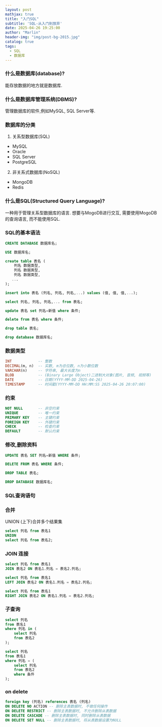 ```yaml
---
layout: post
mathjax: true
title: "入门SQL"
subtitle: 'SQL-从入门到放弃'
date: 2025-04-26 19:25:00
author: "Marlin"
header-img: "img/post-bg-2015.jpg"
catalog: true
tags:
  - SQL
  - 数据库
---
```


### 什么是数据库(database)?
能存放数据的地方就是数据库.

### 什么是数据库管理系统(DBMS)?
管理数据库的软件,例如MySQL, SQL Server等.

### 数据库的分类
1. 关系型数据库(SQL)
- MySQL
- Oracle
- SQL Server
- PostgreSQL  
2. 非关系式数据库(NoSQL)
- MongoDB
- Redis

### 什么是SQL(Structured Query Language)?
一种用于管理关系型数据库的语言.
想要与MogoDB进行交互, 需要使用MogoDB的查询语言, 而不能使用SQL.

### SQL的基本语法
```sql
CREATE DATABASE 数据库名;

USE 数据库名;

create table 表名 (
    列名 数据类型,
    列名 数据类型,
    列名 数据类型,
   ...
);

insert into 表名 (列名, 列名, 列名,...) values (值, 值, 值,...);

select 列名, 列名, 列名,... from 表名;

update 表名 set 列名=新值 where 条件;

delete from 表名 where 条件;

drop table 表名;

drop database 数据库名;
```
### 数据类型
```sql
INT            -- 整数  
DECIMAL(m, n)  -- 实数, m为总位数, n为小数位数  
VARCHAR(n)     -- 字符串, 最大长度为n  
BLOB           -- (Binary Large Object)二进制大对象(图片, 音频, 视频等)  
DATE           -- 日期(YYYY-MM-DD 2025-04-26)  
TIMESTAMP      -- 时间戳(YYYY-MM-DD HH:MM:SS 2025-04-26 20:07:00)  
```
### 约束
```sql
NOT NULL       -- 非空约束
UNIQUE         -- 唯一约束
PRIMARY KEY    -- 主键约束
FOREIGN KEY    -- 外键约束
CHECK          -- 检查约束
DEFAULT        -- 默认约束
```
### 修改,删除资料
```sql
UPDATE 表名 SET 列名=新值 WHERE 条件;

DELETE FROM 表名 WHERE 条件;

DROP TABLE 表名;

DROP DATABASE 数据库名;
```
### SQL查询语句


### 合并  
UNION (上下)合并多个结果集  
```sql
select 列名 from 表名1
UNION
select 列名 from 表名2;
```

### JOIN 连接
```sql
select 列名 from 表名1
JOIN 表名2 ON 表名1.列名 = 表名2.列名;

select 列名 from 表名1
LEFT JOIN 表名2 ON 表名1.列名 = 表名2.列名;

select 列名 from 表名1
RIGHT JOIN 表名2 ON 表名1.列名 = 表名2.列名;
```

### 子查询
```sql
select 列名 
from 表名1
where 列名 in (
    select 列名 
    from 表名2
);

select 列名
from 表名1
where 列名 = (
    select 列名 
    from 表名2 
    where 条件
);
```

### on delete
```sql
foreign key (列名) references 表名 (列名)
ON DELETE NO ACTION -- 删除主表数据时, 不做任何操作
ON DELETE RESTRICT -- 删除主表数据时, 不允许删除从表数据
ON DELETE CASCADE -- 删除主表数据时, 同时删除从表数据
ON DELETE SET NULL -- 删除主表数据时, 将从表数据设置为NULL
```


